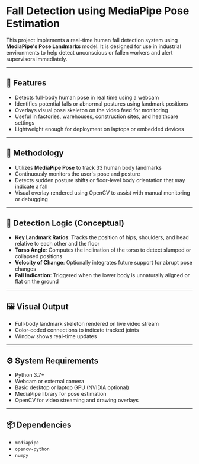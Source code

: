 # Fall Detection using MediaPipe Pose Estimation

This project implements a real-time human fall detection system using **MediaPipe's Pose Landmarks** model. It is designed for use in industrial environments to help detect unconscious or fallen workers and alert supervisors immediately.

---

## 📌 Features

- Detects full-body human pose in real time using a webcam
- Identifies potential falls or abnormal postures using landmark positions
- Overlays visual pose skeleton on the video feed for monitoring
- Useful in factories, warehouses, construction sites, and healthcare settings
- Lightweight enough for deployment on laptops or embedded devices

---

## 🧠 Methodology

- Utilizes **MediaPipe Pose** to track 33 human body landmarks
- Continuously monitors the user's pose and posture
- Detects sudden posture shifts or floor-level body orientation that may indicate a fall
- Visual overlay rendered using OpenCV to assist with manual monitoring or debugging

---

## 🎯 Detection Logic (Conceptual)

- **Key Landmark Ratios**: Tracks the position of hips, shoulders, and head relative to each other and the floor
- **Torso Angle**: Computes the inclination of the torso to detect slumped or collapsed positions
- **Velocity of Change**: Optionally integrates future support for abrupt pose changes
- **Fall Indication**: Triggered when the lower body is unnaturally aligned or flat on the ground

---

## 🖼️ Visual Output

- Full-body landmark skeleton rendered on live video stream
- Color-coded connections to indicate tracked joints
- Window shows real-time updates

---

## ⚙️ System Requirements

- Python 3.7+
- Webcam or external camera
- Basic desktop or laptop GPU (NVIDIA optional)
- MediaPipe library for pose estimation
- OpenCV for video streaming and drawing overlays

---

## 📦 Dependencies

- `mediapipe`
- `opencv-python`
- `numpy`


